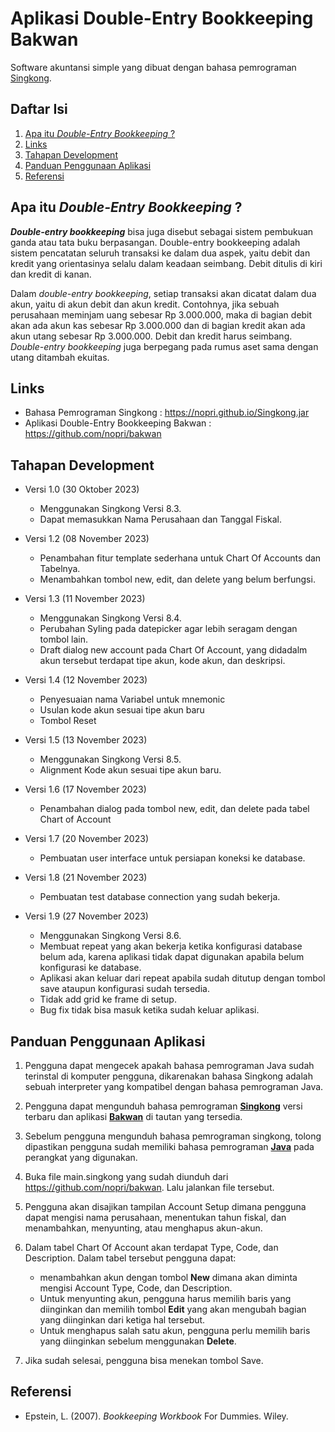
# Aplikasi Double-Entry Bookkeeping Bakwan

Software akuntansi simple yang dibuat dengan bahasa pemrograman [Singkong](https://github.com/nopri/nopri.github.io).


## Daftar Isi

  1. [Apa itu *_Double-Entry Bookkeeping_* ?](#apa-itu-double-entry-bookkeeping)
  2. [Links](#links)
  3. [Tahapan Development](#tahapan-development)
  4. [Panduan Penggunaan Aplikasi](#panduan-penggunaan-aplikasi)
  5. [Referensi](#referensi)


 ## Apa itu *_Double-Entry Bookkeeping_* ?

 **_Double-entry bookkeeping_** bisa juga disebut sebagai sistem pembukuan ganda atau tata buku berpasangan. Double-entry bookkeeping adalah sistem pencatatan seluruh transaksi ke dalam dua aspek, yaitu debit dan kredit yang orientasinya selalu dalam keadaan seimbang. Debit ditulis di kiri dan kredit di kanan.
 
 Dalam _double-entry bookkeeping_, setiap transaksi akan dicatat dalam dua akun, yaitu di akun debit dan akun kredit. Contohnya, jika sebuah perusahaan meminjam uang sebesar Rp 3.000.000, maka di bagian debit akan ada akun kas sebesar Rp 3.000.000 dan di bagian kredit akan ada akun utang sebesar Rp 3.000.000. Debit dan kredit harus seimbang. _Double-entry bookkeeping_ juga berpegang pada rumus aset sama dengan utang ditambah ekuitas.


## Links

- Bahasa Pemrograman Singkong : https://nopri.github.io/Singkong.jar
- Aplikasi Double-Entry Bookkeeping Bakwan : https://github.com/nopri/bakwan


## Tahapan Development

- Versi 1.0 (30 Oktober 2023)
    - Menggunakan Singkong Versi 8.3.
    - Dapat memasukkan Nama Perusahaan dan Tanggal Fiskal.

- Versi 1.2 (08 November 2023)
    - Penambahan fitur template sederhana untuk Chart Of Accounts dan Tabelnya.
    - Menambahkan tombol new, edit, dan delete yang belum berfungsi.

- Versi 1.3 (11 November 2023)
    - Menggunakan Singkong Versi 8.4.
    - Perubahan Syling pada datepicker agar lebih seragam dengan tombol lain.
    - Draft dialog new account pada Chart Of Account, yang didadalm akun tersebut terdapat tipe akun, kode akun, dan deskripsi.

- Versi 1.4 (12 November 2023)
    - Penyesuaian nama Variabel untuk mnemonic
    - Usulan kode akun sesuai tipe akun baru
    - Tombol Reset

- Versi 1.5 (13 November 2023)
    - Menggunakan Singkong Versi 8.5.
    - Alignment Kode akun sesuai tipe akun baru.

- Versi 1.6 (17 November 2023)
    - Penambahan dialog pada tombol new, edit, dan delete pada tabel Chart of Account

- Versi 1.7 (20 November 2023)
    - Pembuatan user interface untuk persiapan koneksi ke database.

- Versi 1.8 (21 November 2023)
    - Pembuatan test database connection yang sudah bekerja.

- Versi 1.9 (27 November 2023)
    - Menggunakan Singkong Versi 8.6.
    - Membuat repeat yang akan bekerja ketika konfigurasi database belum ada, karena aplikasi tidak dapat digunakan apabila belum konfigurasi ke database.
    - Aplikasi akan keluar dari repeat apabila sudah ditutup dengan tombol save ataupun konfigurasi sudah tersedia.
    - Tidak add grid ke frame di setup.
    - Bug fix tidak bisa masuk ketika sudah keluar aplikasi.


 ## Panduan Penggunaan Aplikasi
 
 1. Pengguna dapat mengecek apakah bahasa pemrograman Java sudah terinstal di komputer pengguna, dikarenakan bahasa Singkong adalah sebuah interpreter yang kompatibel dengan bahasa pemrograman Java.

2. Pengguna dapat mengunduh bahasa pemrograman [**Singkong**](https://nopri.github.io/Singkong.jar) versi terbaru dan aplikasi [**Bakwan**](https://github.com/nopri/bakwan) di tautan yang tersedia.

3. Sebelum pengguna mengunduh bahasa pemrograman singkong, tolong dipastikan pengguna sudah memiliki bahasa pemrograman [**Java**](https://www.java.com/download/ie_manual.jsp) pada perangkat yang digunakan.

4. Buka file main.singkong yang sudah diunduh dari  https://github.com/nopri/bakwan. Lalu jalankan file tersebut.
   
5. Pengguna akan disajikan tampilan Account Setup dimana pengguna dapat mengisi nama perusahaan, menentukan tahun fiskal, dan menambahkan, menyunting, atau menghapus akun-akun.

6. Dalam tabel Chart Of Account akan terdapat Type, Code, dan Description. Dalam tabel tersebut pengguna dapat:
   - menambahkan akun dengan tombol **New** dimana akan diminta mengisi Account Type, Code, dan Description. 
   - Untuk menyunting akun, pengguna harus memilih baris yang diinginkan dan memilih tombol **Edit** yang akan mengubah bagian yang diinginkan dari ketiga hal tersebut. 
   - Untuk menghapus salah satu akun, pengguna perlu memilih baris yang diinginkan sebelum menggunakan **Delete**.

7. Jika sudah selesai, pengguna bisa menekan tombol Save.


## Referensi

- Epstein, L. (2007). _Bookkeeping Workbook_ For Dummies. Wiley.